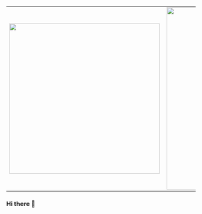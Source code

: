 <center>
  <table>
    <tr>
        <td><div /><img width="400px" align="left" src="https://github-readme-stats.vercel.app/api/top-langs/?username=LEMSantos&hide=html&layout=compact&theme=dracula" /></td>
        <td><img width="485px" align="left" src="https://github-readme-stats.vercel.app/api?username=LEMSantos&theme=dracula" /></td>
    </tr>   
  </table>
</center>

### Hi there 👋

<!--
**LEMSantos/LEMSantos** is a ✨ _special_ ✨ repository because its `README.md` (this file) appears on your GitHub profile.

Here are some ideas to get you started:

- 🔭 I’m currently working on ...
- 🌱 I’m currently learning ...
- 👯 I’m looking to collaborate on ...
- 🤔 I’m looking for help with ...
- 💬 Ask me about ...
- 📫 How to reach me: ...
- 😄 Pronouns: ...
- ⚡ Fun fact: ...
-->

